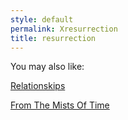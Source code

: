 ```yaml
---
style: default
permalink: Xresurrection
title: resurrection
---
```

You may also like:

[Relationskips](http://scp-wiki.net/relationskips)

[From The Mists Of Time](http://scp-wiki.net/from-the-mists-of-time)
